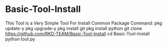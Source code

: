 # Basic-Tool-Install
This Tool is a Very Simple Tool For Install Common Package 
Command:
pkg update-y 
pkg upgrade-y 
pkg install git 
pkg install python 
git clone https://github.com/RKD-TEAM/Basic-Tool-Install
cd Basic-Tool-Install
python tool.py
